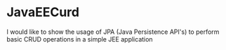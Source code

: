 # JavaEECurd
 I would like to show the usage of JPA (Java Persistence API's) to perform basic CRUD operations in a simple JEE application
